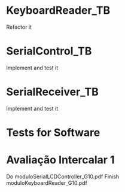 # KeyboardReader_TB
Refactor it

# SerialControl_TB
Implement and test it

# SerialReceiver_TB
Implement and test it

# Tests for Software

# Avaliação Intercalar 1
Do moduloSerialLCDController_G10.pdf
Finish moduloKeyboardReader_G10.pdf